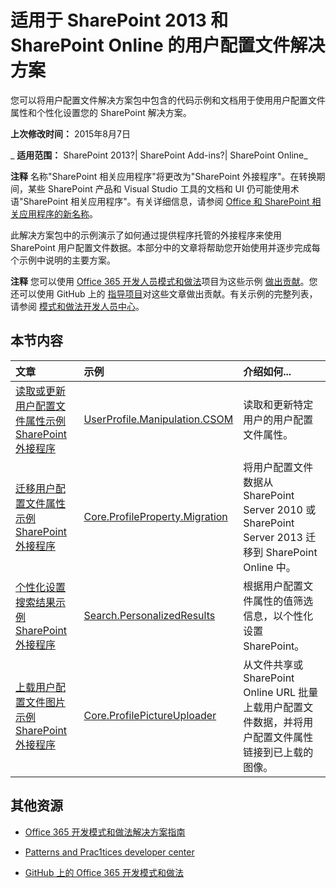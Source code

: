 ﻿
# 适用于 SharePoint 2013 和 SharePoint Online 的用户配置文件解决方案
您可以将用户配置文件解决方案包中包含的代码示例和文档用于使用用户配置文件属性和个性化设置您的 SharePoint 解决方案。

 **上次修改时间：** 2015年8月7日

 _ **适用范围：** SharePoint 2013?| SharePoint Add-ins?| SharePoint Online_

 **注释**  名称"SharePoint 相关应用程序"将更改为"SharePoint 外接程序"。在转换期间，某些 SharePoint 产品和 Visual Studio 工具的文档和 UI 仍可能使用术语"SharePoint 相关应用程序"。有关详细信息，请参阅 [Office 和 SharePoint 相关应用程序的新名称](05b07b04-6c8b-4b7e-bd86-e32c589dfead.md#bk_newname)。

此解决方案包中的示例演示了如何通过提供程序托管的外接程序来使用 SharePoint 用户配置文件数据。本部分中的文章将帮助您开始使用并逐步完成每个示例中说明的主要方案。 

 **注释**  您可以使用 [Office 365 开发人员模式和做法](https://github.com/OfficeDev/PnP)项目为这些示例 [做出贡献](https://github.com/OfficeDev/PnP/wiki/contributing-to-Office-365-developer-patterns-and-practices)。您还可以使用 GitHub 上的 [指导项目](https://github.com/OfficeDev/PnP-Guidance)对这些文章做出贡献。有关示例的完整列表，请参阅 [模式和做法开发人员中心](http://dev.office.com/patterns-and-practices)。 


## 本节内容



|**文章**|**示例**|**介绍如何...**|
|:-----|:-----|:-----|
|[读取或更新用户配置文件属性示例 SharePoint 外接程序](read-or-update-user-profile-properties-sample-app-for-sharepoint.md)|[UserProfile.Manipulation.CSOM](https://github.com/OfficeDev/PnP/tree/dev/Samples/UserProfile.Manipulation.CSOM)|读取和更新特定用户的用户配置文件属性。 |
|[迁移用户配置文件属性示例 SharePoint 外接程序](migrate-user-profile-properties-sample-app-for-sharepoint.md)|[Core.ProfileProperty.Migration](https://github.com/OfficeDev/PnP/tree/dev/Samples/Core.ProfileProperty.Migration)|将用户配置文件数据从 SharePoint Server 2010 或 SharePoint Server 2013 迁移到 SharePoint Online 中。|
|[个性化设置搜索结果示例 SharePoint 外接程序](personalize-search-results-sample-app-for-sharepoint.md)|[Search.PersonalizedResults ](https://github.com/OfficeDev/PnP/tree/dev/Samples/Search.PersonalizedResults)|根据用户配置文件属性的值筛选信息，以个性化设置 SharePoint。 |
|[上载用户配置文件图片示例 SharePoint 外接程序](upload-user-profile-pictures-sample-app-for-sharepoint.md)|[Core.ProfilePictureUploader ](https://github.com/OfficeDev/PnP/tree/dev/Samples/Core.ProfilePictureUploader)|从文件共享或 SharePoint Online URL 批量上载用户配置文件数据，并将用户配置文件属性链接到已上载的图像。|

## 其他资源



- [Office 365 开发模式和做法解决方案指南](office-365-development-patterns-and-practices-solution-guidance.md)
    
- [Patterns and Prac1tices developer center](http://dev.office.com/patterns-and-practices)
    
- [GitHub 上的 Office 365 开发模式和做法](https://github.com/OfficeDev/PnP)
    
